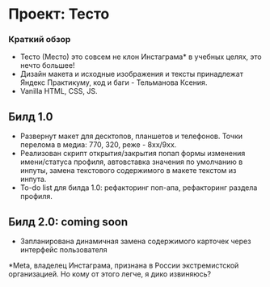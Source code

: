 # Проект: Тесто

### Краткий обзор

* Тесто (Место) это совсем не клон Инстаграма* в учебных целях, это нечто большее! 
* Дизайн макета и исходные изображения и тексты принадлежат Яндекс Практикуму, код и баги - Тельманова Ксения.
* Vanilla HTML, CSS, JS. 

## Билд 1.0

* Развернут макет для десктопов, планшетов и телефонов. Точки перелома в медиа: 770, 320, реже - 8хх/9хх. 
* Реализован скрипт открытия/закрытия попап формы изменения имени/статуса профиля, автовставка значения по умолчанию в инпуты, замена текстового содержимого в макете текстом из инпута. 
* To-do list для билда 1.0: рефакторинг поп-апа, рефакторинг раздела профиля.  

## Билд 2.0: coming soon 

* Запланирована динамичная замена содержимого карточек через интерфейс пользователя

*Meta, владелец Инстаграма, признана в России экстремистской организацией. Но кому от этого легче, я дико извиняюсь?